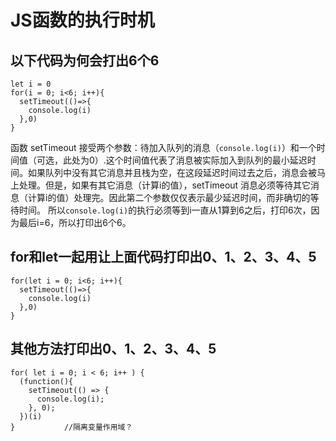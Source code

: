 # JS函数的执行时机
## 以下代码为何会打出6个6
``````
let i = 0
for(i = 0; i<6; i++){
  setTimeout(()=>{
    console.log(i)
  },0)
}
``````
函数 setTimeout 接受两个参数：待加入队列的消息（`console.log(i)`）和一个时间值（可选，此处为0）.这个时间值代表了消息被实际加入到队列的最小延迟时间。如果队列中没有其它消息并且栈为空，在这段延迟时间过去之后，消息会被马上处理。但是，如果有其它消息（计算i的值），setTimeout 消息必须等待其它消息（计算i的值）处理完。因此第二个参数仅仅表示最少延迟时间，而非确切的等待时间。
所以`console.log(i)`的执行必须等到i一直从1算到6之后，打印6次，因为最后i=6，所以打印出6个6。
## for和let一起用让上面代码打印出0、1、2、3、4、5
``````
for(let i = 0; i<6; i++){
  setTimeout(()=>{
    console.log(i)
  },0)
}
``````
## 其他方法打印出0、1、2、3、4、5
``````
for( let i = 0; i < 6; i++ ) {
  (function(){
    setTimeout(() => {
      console.log(i);
    }, 0);
  })(i)
}           //隔离变量作用域？
``````

